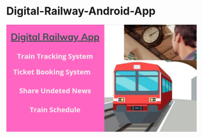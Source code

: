 # Digital-Railway-Android-App
![Digital-Railway-Android-App](https://github.com/shaponpal6/Digital-Railway-Android-App/blob/master/Digital-Railway-Android-App.png?raw=true)

